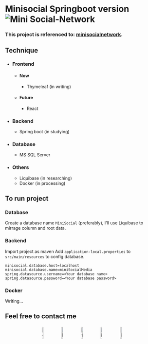# Minisocial Springboot version ![Mini Social-Network](https://github.com/nguyentrinhan-dev/minisocial-spring/workflows/Build%20jar/badge.svg)

### This project is referenced to: [minisocialnetwork](https://github.com/nguyentrinhan-dev/minisocialnetwork).

## Technique
- ### Frontend
    - #### Now
        - Thymeleaf (in writing)
    - #### Future
        - React
- ### Backend
    - Spring boot (in studying)
- ### Database
    - MS SQL Server
- ### Others
    - Liquibase (in researching)
    - Docker (in processing)

## To run project
### Database
Create a database name `MiniSocial` (preferably), I'll use Liquibase to mirrage column and root data.
### Backend
Import project as maven
Add `application-local.properties` to `src/main/resources` to config database.
```
minisocial.database.host=localhost
minisocial.database.name=miniSocialMedia
spring.datasource.username=<Your database name>
spring.datasource.password=<Your database password>
```
### Docker
Writing...

## Feel free to contact me
<p align="center">
	<a href="https://github.com/nguyentrinhan-dev"><img alt="github" width="10%" style="padding:5px" src="https://img.icons8.com/clouds/100/000000/github.png"/></a>
	<a href="https://www.linkedin.com/in/nguyentrinhan-dev/"><img alt="linkedin" width="10%" style="padding:5px" src="https://img.icons8.com/clouds/100/000000/linkedin.png"/></a>
	<a href="https://www.facebook.com/nguyentrinhan.dev/"><img alt="facebook" width="10%" style="padding:5px" src="https://img.icons8.com/clouds/100/000000/facebook-new.png"/></a>
	<a href="https://www.instagram.com/ig.nhan.nguyen/"><img alt="instagram" width="10%" style="padding:5px" src="https://img.icons8.com/clouds/100/000000/instagram.png"/></a>
    <a href="https://www.messenger.com/t/nguyentrinhan.dev/"><img alt="instagram" width="10%" style="padding:5px" src="https://img.icons8.com/clouds/100/000000/facebook-messenger.png"/></a>
</p>